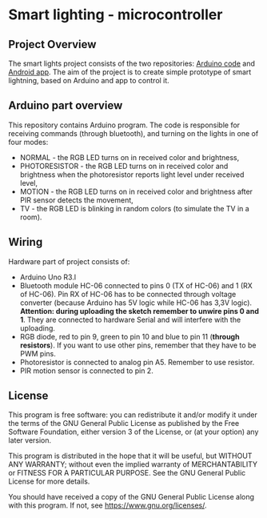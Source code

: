 # Smart lighting - microcontroller
## Project Overview 

The smart lights project consists of the two repositories: [Arduino code](https://github.com/MaybeAshLately/smartLights) and [Android app](https://github.com/MaybeAshLately/lightControl). The aim of the project is to create simple prototype of smart lightning, based on Arduino and app to control it. 

## Arduino part overview

This repository contains Arduino program. The code is responsible for receiving commands (through bluetooth), and turning on the lights in one of four modes:
- NORMAL - the RGB LED turns on in received color and brightness,
- PHOTORESISTOR - the RGB LED turns on in received color and brightness when the photoresistor reports light level under received level,
- MOTION - the RGB LED turns on in received color and brightness after PIR sensor detects the movement, 
- TV - the RGB LED is blinking in random colors (to simulate the TV in a room).

## Wiring
Hardware part of project consists of:
- Arduino Uno R3.l
- Bluetooth module HC-06 connected to pins 0 (TX of HC-06) and 1 (RX of HC-06). Pin RX of HC-06 has to be connected through voltage converter (because Arduino has 5V logic while HC-06 has 3,3V logic). **Attention: during uploading the sketch remember to unwire pins 0 and 1**. They are connected to hardware Serial and will interfere with the uploading.
- RGB diode, red to pin 9, green to pin 10 and blue to pin 11 (**through resistors**). If you want to use other pins, remember that they have to be PWM pins. 
- Photoresistor is connected to analog pin A5. Remember to use resistor. 
- PIR motion sensor is connected to pin 2. 

## License

This program is free software: you can redistribute it and/or modify it under the terms of the GNU General Public License as published by the Free Software Foundation, either version 3 of the License, or (at your option) any later version.

This program is distributed in the hope that it will be useful, but WITHOUT ANY WARRANTY; without even the implied warranty of MERCHANTABILITY or FITNESS FOR A PARTICULAR PURPOSE. See the GNU General Public License for more details.

You should have received a copy of the GNU General Public License along with this program. If not, see https://www.gnu.org/licenses/.